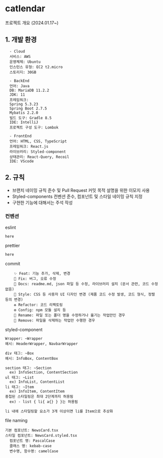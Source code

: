 # catlendar
프로젝트 개요 (2024.01.17~)
## 1. 개발 환경
```
  - Cloud
  서비스: AWS
  운영체제: Ubuntu
  인스턴스 유형: EC2 t2.micro
  스토리지: 30GB

  - BackEnd
  언어: Java
  DB: MariaDB 11.2.2
  JDK: 11
  프레임워크:
  Spring 5.3.23
  Spring Boot 2.7.5
  Mybatis 2.2.0
  빌드 도구: Gradle 8.5
  IDE: IntelliJ
  프로젝트 구성 도구: Lombok

  - FrontEnd
  언어: HTML, CSS, TypeScript
  프레임워크: React.js
  라이브러리: Styled-component
  상태관리: React-Query, Recoil
  IDE: VScode
```

## 2. 규칙
  - 브랜치 네이밍 규칙 준수 및 Pull Request 커밋 목적 설명을 위한 이모지 사용
  - Styled-components 컨벤션 준수, 컴포넌트 및 스타일 네이밍 규칙 지정
  - 구현한 기능에 대해서는 주석 작성

### 컨벤션
eslint
```
here
```
prettier
```
here
```
commit
```
    ✨ Feat: 기능 추가, 삭제, 변경
    🐛 Fix: 버그, 오류 수정
    📝 Docs: readme.md, json 파일 등 수정, 라이브러리 설치 (문서 관련, 코드 수정 없음)
    🎨 Style: CSS 등 사용자 UI 디자인 변경 (제품 코드 수정 발생, 코드 형식, 정렬 등의 변경)
    ♻️ Refactor: 코드 리팩토링
    ⚙️ Config: npm 모듈 설치 등
    🚚 Rename: 파일 또는 폴더 명을 수정하거나 옮기는 작업만인 경우
    🚚 Remove: 파일을 삭제하는 작업만 수행한 경우
```
styled-component
```
Wrapper: ~Wrapper
예시: HeaderWrapper, NavbarWrapper

div 태그: ~Box
예시: InfoBox, ContentBox

section 태그: ~Section
  ex) InfoSection, ContentSection
ul 태그: ~List
  ex) InfoList, ContentList
li 태그: ~Item
  ex) InfoItem, ContentItem
중첩된 스타일링은 최대 2단계까지 허용됨
  ex) - list { li{ a{} } }는 허용됨

li 내에 스타일링할 요소가 3개 이상이면 li를 Item으로 추상화
```
file naming
```
기본 컴포넌트: NewsCard.tsx
스타일 컴포넌트: NewsCard.styled.tsx
  컴포넌트 명: PascalCase
  클래스 명: kebab-case
  변수명, 함수명: camelCase
```
